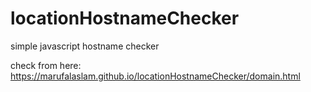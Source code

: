 # locationHostnameChecker
simple javascript hostname checker


check from here: https://marufalaslam.github.io/locationHostnameChecker/domain.html
